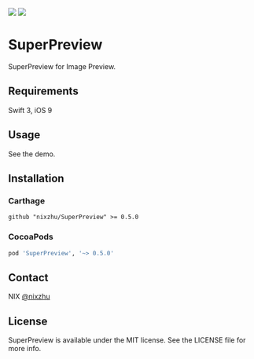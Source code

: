 <p>
<a href="http://cocoadocs.org/docsets/SuperPreview"><img src="https://img.shields.io/cocoapods/v/SuperPreview.svg?style=flat"></a>
<a href="https://github.com/Carthage/Carthage/"><img src="https://img.shields.io/badge/Carthage-compatible-4BC51D.svg?style=flat"></a>
</p>

# SuperPreview

SuperPreview for Image Preview.

## Requirements

Swift 3, iOS 9

## Usage

See the demo.

## Installation

### Carthage

```ogdl
github "nixzhu/SuperPreview" >= 0.5.0
```

### CocoaPods

```ruby
pod 'SuperPreview', '~> 0.5.0'
```

## Contact

NIX [@nixzhu](https://twitter.com/nixzhu)

## License

SuperPreview is available under the MIT license. See the LICENSE file for more info.

